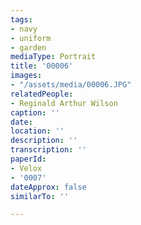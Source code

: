 ```yaml
---
tags:
- navy
- uniform
- garden
mediaType: Portrait
title: '00006'
images:
- "/assets/media/00006.JPG"
relatedPeople:
- Reginald Arthur Wilson
caption: ''
date: 
location: ''
description: ''
transcription: ''
paperId:
- Velox
- '0007'
dateApprox: false
similarTo: ''

---
```

